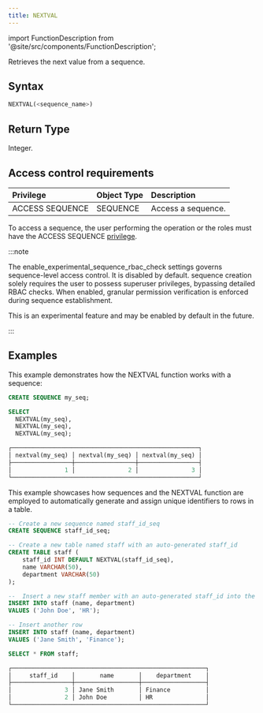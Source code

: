 ```yaml
---
title: NEXTVAL
---
```

import FunctionDescription from '@site/src/components/FunctionDescription';

<FunctionDescription description="Introduced or updated: v1.2.784"/>

Retrieves the next value from a sequence.

## Syntax

```sql
NEXTVAL(<sequence_name>)
```

## Return Type

Integer.

## Access control requirements

| Privilege       | Object Type | Description        |
|:----------------|:------------|:-------------------|
| ACCESS SEQUENCE | SEQUENCE    | Access a sequence. |


To access a sequence, the user performing the operation or the roles must have the ACCESS SEQUENCE [privilege](/guides/security/access-control/privileges).

:::note

The enable_experimental_sequence_rbac_check settings governs sequence-level access control. It is disabled by default.
sequence creation solely requires the user to possess superuser privileges, bypassing detailed RBAC checks.
When enabled, granular permission verification is enforced during sequence establishment.

This is an experimental feature and may be enabled by default in the future.

:::


## Examples

This example demonstrates how the NEXTVAL function works with a sequence:

```sql
CREATE SEQUENCE my_seq;

SELECT
  NEXTVAL(my_seq),
  NEXTVAL(my_seq),
  NEXTVAL(my_seq);

┌─────────────────────────────────────────────────────┐
│ nextval(my_seq) │ nextval(my_seq) │ nextval(my_seq) │
├─────────────────┼─────────────────┼─────────────────┤
│               1 │               2 │               3 │
└─────────────────────────────────────────────────────┘
```

This example showcases how sequences and the NEXTVAL function are employed to automatically generate and assign unique identifiers to rows in a table.

```sql
-- Create a new sequence named staff_id_seq
CREATE SEQUENCE staff_id_seq;

-- Create a new table named staff with an auto-generated staff_id
CREATE TABLE staff (
    staff_id INT DEFAULT NEXTVAL(staff_id_seq),
    name VARCHAR(50),
    department VARCHAR(50)
);

--  Insert a new staff member with an auto-generated staff_id into the staff table
INSERT INTO staff (name, department)
VALUES ('John Doe', 'HR');

-- Insert another row
INSERT INTO staff (name, department)
VALUES ('Jane Smith', 'Finance');

SELECT * FROM staff;

┌───────────────────────────────────────────────────────┐
│     staff_id    │       name       │    department    │
├─────────────────┼──────────────────┼──────────────────┤
│               3 │ Jane Smith       │ Finance          │
│               2 │ John Doe         │ HR               │
└───────────────────────────────────────────────────────┘
```